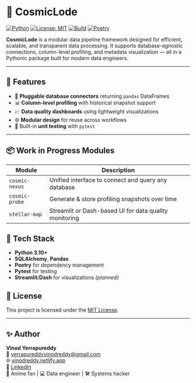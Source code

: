 # 🌌 CosmicLode

[![Python](https://img.shields.io/badge/python-3.10+-blue.svg)](https://www.python.org/downloads/)
[![License: MIT](https://img.shields.io/badge/License-MIT-yellow.svg)](LICENSE)
[![Build](https://img.shields.io/badge/build-passing-brightgreen)]()
[![Poetry](https://img.shields.io/badge/package-poetry-blue)](https://python-poetry.org/)

**CosmicLode** is a modular data pipeline framework designed for efficient, scalable, and transparent data processing. It supports database-agnostic connections, column-level profiling, and metadata visualization — all in a Pythonic package built for modern data engineers.

---

## 🚀 Features

- 🔌 **Pluggable database connectors** returning `pandas` DataFrames
- 📊 **Column-level profiling** with historical snapshot support
- 📈 **Data quality dashboards** using lightweight visualizations
- ⚙️ **Modular design** for reuse across workflows
- 🧪 Built-in **unit testing** with `pytest`

---

## 📦 Work in Progress Modules
| Module         | Description                                             |
|----------------|---------------------------------------------------------|
| `cosmic-nexus` | Unified interface to connect and query any database     |
| `cosmic-probe`| Generate & store profiling snapshots over time          |
| `stellar-map` | Streamlit or Dash-based UI for data quality monitoring  |

## 📌 Tech Stack

- **Python 3.10+**
- **SQLAlchemy**, **Pandas**
- **Poetry** for dependency management
- **Pytest** for testing
- **Streamlit**/**Dash** for visualizations *(planned)*


## 📝 License

This project is licensed under the [MIT License](LICENSE).

---

## ✨ Author

**Vinod Yerrapureddy**  
📧 [yerrapureddyvinodreddy@gmail.com](mailto:yerrapureddyvinodreddy@gmail.com)  
🌐 [vinodreddy.netlify.app](https://vinodreddy.netlify.app)  
🔗 [LinkedIn](https://www.linkedin.com/in/vinod-yerrapureddy-264938161/)  
🍥 Anime fan | 💻 Data engineer | 🛠️ Systems hacker
